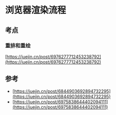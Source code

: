 # 浏览器渲染流程





## 考点

### 重排和重绘

[https://juejin.cn/post/6976277712453238792](https://juejin.cn/post/6976277712453238792)

## 参考

* [https://juejin.cn/post/6844903692894732295](https://juejin.cn/post/6844903692894732295)
* [https://juejin.cn/post/6975838644402094111](https://juejin.cn/post/6975838644402094111)
